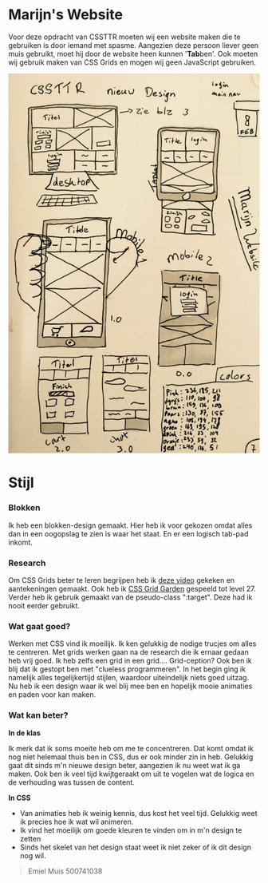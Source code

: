 # Marijn's Website

Voor deze opdracht van CSSTTR moeten wij een website maken die te gebruiken is door iemand met spasme. Aangezien deze persoon liever geen muis gebruikt, moet hij door de website heen kunnen '**Tab**ben'. Ook moeten wij gebruik maken van CSS Grids en mogen wij geen JavaScript gebruiken.

![Eerste Design](design.jpeg "Eerste Design")

# Stijl
### Blokken
Ik heb een blokken-design gemaakt. Hier heb ik voor gekozen omdat alles dan in een oogopslag te zien is waar het staat. En er een logisch tab-pad inkomt. 

### Research
Om CSS Grids beter te leren begrijpen heb ik [deze video](https://www.youtube.com/watch?v=HgwCeNVPlo0) gekeken en aantekeningen gemaakt. Ook heb ik [CSS Grid Garden](http://cssgridgarden.com/#nl) gespeeld tot level 27. Verder heb ik gebruik gemaakt van de pseudo-class ":target". Deze had ik nooit eerder gebruikt.

### Wat gaat goed?
Werken met CSS vind ik moeilijk. Ik ken gelukkig de nodige trucjes om alles te centreren. Met grids werken gaan na de research die ik ernaar gedaan heb vrij goed. Ik heb zelfs een grid in een grid.... Grid-ception?
Ook ben ik blij dat ik gestopt ben met "clueless programmeren". In het begin ging ik namelijk alles tegelijkertijd stijlen, waardoor uiteindelijk niets goed uitzag. Nu heb ik een design waar ik wel blij mee ben en hopelijk mooie animaties en paden voor kan maken.

### Wat kan beter?
**In de klas**

Ik merk dat ik soms moeite heb om me te concentreren. Dat komt omdat ik nog niet helemaal thuis ben in CSS, dus er ook minder zin in heb. Gelukkig gaat dit sinds m'n nieuwe design beter, aangezien ik nu weet wat ik ga maken. Ook ben ik veel tijd kwijtgeraakt om uit te vogelen wat de logica en de verhouding was tussen de content. 

**In CSS**

  * Van animaties heb ik weinig kennis, dus kost het veel tijd. Gelukkig weet ik precies hoe ik wat wil animeren.
  * Ik vind het moeilijk om goede kleuren te vinden om in m'n design te zetten
  * Sinds het skelet van het design staat weet ik niet zeker of ik dit design nog wil.
  
  
 > Emiel Muis
 > 500741038
